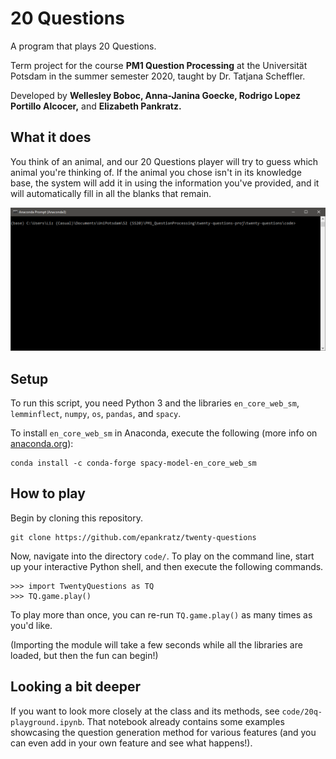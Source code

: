 # 20 Questions

A program that plays 20 Questions.

Term project for the course **PM1 Question Processing** at the Universität Potsdam in the summer semester 2020, taught by Dr. Tatjana Scheffler.

Developed by **Wellesley Boboc, Anna-Janina Goecke, Rodrigo Lopez Portillo Alcocer,** and **Elizabeth Pankratz.**

## What it does 

You think of an animal, and our 20 Questions player will try to guess which animal you're thinking of.
If the animal you chose isn't in its knowledge base, the system will add it in using the information you've provided, and it will automatically fill in all the blanks that remain. 

![](20q.gif)

## Setup

To run this script, you need Python 3 and the libraries `en_core_web_sm`, `lemminflect`, `numpy`, `os`, `pandas`, and `spacy`.

To install `en_core_web_sm` in Anaconda, execute the following (more info on [anaconda.org](https://anaconda.org/conda-forge/spacy-model-en_core_web_sm)):

```
conda install -c conda-forge spacy-model-en_core_web_sm
```

## How to play

Begin by cloning this repository.

```
git clone https://github.com/epankratz/twenty-questions
```

Now, navigate into the directory `code/`.
To play on the command line, start up your interactive Python shell, and then execute the following commands.

```
>>> import TwentyQuestions as TQ
>>> TQ.game.play()
```

To play more than once, you can re-run `TQ.game.play()` as many times as you'd like.

(Importing the module will take a few seconds while all the libraries are loaded, but then the fun can begin!)

## Looking a bit deeper

If you want to look more closely at the class and its methods, see `code/20q-playground.ipynb`.
That notebook already contains some examples showcasing the question generation method for various features (and you can even add in your own feature and see what happens!).
